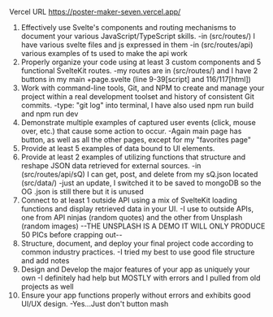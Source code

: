 Vercel URL
https://poster-maker-seven.vercel.app/


1. Effectively use Svelte's components and routing mechanisms to document your various JavaScript/TypeScript skills.
   -in (src/routes/) I have various svelte files and js expressed in them
   -in (src/routes/api) various examples of ts used to make the api work
2. Properly organize your code using at least 3 custom components and 5 functional SvelteKit routes.
   -my routes are in (src/routes/) and I have 2 buttons in my main +page.svelte (line 9-39[script] and 116/117[html])
3. Work with command-line tools, Git, and NPM to create and manage your project within a real development toolset and history of consistent Git commits.
   -type: "git log" into terminal, I have also used npm run build and npm run dev
4. Demonstrate multiple examples of captured user events (click, mouse over, etc.) that cause some action to occur.
   -Again main page has button, as well as all the other pages, except for my "favorites page"
5. Provide at least 5 examples of data bound to UI elements.
6. Provide at least 2 examples of utilizing functions that structure and reshape JSON data retrieved for external sources.
   -in (src/routes/api/sQ) I can get, post, and delete from my sQ.json located (src/data/)
   -just an update, I switched it to be saved to mongoDB so the OG .json is still there but it is unused
7. Connect to at least 1 outside API using a mix of SvelteKit loading functions and display retrieved data in your UI.
    -I use to outside APIs, one from API ninjas (random quotes) and the other from Unsplash (random images) --THE UNSPLASH IS A DEMO IT WILL ONLY PRODUCE 50 PICs before crapping out--
8. Structure, document, and deploy your final project code according to common industry practices.
   -I tried my best to use good file structure and add notes
9. Design and Develop the major features of your app as uniquely your own
    -I definitely had help but MOSTLY with errors and I pulled from old projects as well
10. Ensure your app functions properly without errors and exhibits good UI/UX design.
    -Yes...Just don't button mash
